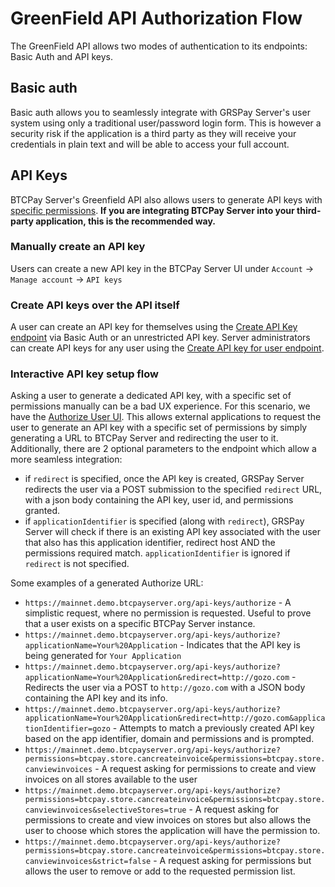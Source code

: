 
# GreenField API Authorization Flow

The GreenField API allows two modes of authentication to its endpoints: Basic Auth and API keys.

## Basic auth
Basic auth allows you to seamlessly integrate with GRSPay Server's user system using only a traditional user/password login form. This is however a security risk if the application is a third party as they will receive your credentials in plain text and will be able to access your full account.

## API Keys
BTCPay Server's Greenfield API also allows users to generate API keys with [specific permissions](https://docs.btcpayserver.org/API/Greenfield/v1/#section/Authentication/API_Key). **If you are integrating BTCPay Server into your third-party application, this is the recommended way.**

### Manually create an API key
Users can create a new API key in the BTCPay Server UI under `Account` -> `Manage account` -> `API keys`

### Create API keys over the API itself

A user can create an API key for themselves using the [Create API Key endpoint](https://docs.btcpayserver.org/API/Greenfield/v1/#operation/APIKeys_CreateAPIKey) via Basic Auth or an unrestricted API key. Server administrators can create API keys for any user using the [Create API key for user endpoint](https://docs.btcpayserver.org/API/Greenfield/v1/#operation/ApiKeys_CreateUserApiKey).

### Interactive API key setup flow

Asking a user to generate a dedicated API key, with a specific set of permissions manually can be a bad UX experience. For this scenario, we have the [Authorize User UI](https://docs.btcpayserver.org/API/Greenfield/v1/#tag/Authorization). This allows external applications to request the user to generate an API key with a specific set of permissions by simply generating a URL to BTCPay Server and redirecting the user to it.
Additionally, there are 2 optional parameters to the endpoint which allow a more seamless integration:
* if `redirect` is specified, once the API key is created, GRSPay Server redirects the user via a POST submission to the specified `redirect` URL, with a json body containing the API key, user id, and permissions granted.
* if `applicationIdentifier` is specified (along with `redirect`), GRSPay Server will check if there is an existing API key associated with the user that also has this application identifier, redirect host AND the permissions required match. `applicationIdentifier` is ignored if `redirect` is not specified.

Some examples of a generated Authorize URL:
* `https://mainnet.demo.btcpayserver.org/api-keys/authorize` - A simplistic request, where no permission is requested. Useful to prove that a user exists on a specific BTCPay Server instance.
* `https://mainnet.demo.btcpayserver.org/api-keys/authorize?applicationName=Your%20Application` - Indicates that the API key is being generated for `Your Application`
* `https://mainnet.demo.btcpayserver.org/api-keys/authorize?applicationName=Your%20Application&redirect=http://gozo.com` - Redirects the user via a POST to `http://gozo.com` with a JSON body containing the API key and its info.
* `https://mainnet.demo.btcpayserver.org/api-keys/authorize?applicationName=Your%20Application&redirect=http://gozo.com&applicationIdentifier=gozo` - Attempts to match a previously created API key based on the app identifier, domain and permissions and is prompted.
* `https://mainnet.demo.btcpayserver.org/api-keys/authorize?permissions=btcpay.store.cancreateinvoice&permissions=btcpay.store.canviewinvoices` - A request asking for permissions to create and view invoices on all stores available to the user
* `https://mainnet.demo.btcpayserver.org/api-keys/authorize?permissions=btcpay.store.cancreateinvoice&permissions=btcpay.store.canviewinvoices&selectiveStores=true` - A request asking for permissions to create and view invoices on stores but also allows the user to choose which stores the application will have the permission to.
* `https://mainnet.demo.btcpayserver.org/api-keys/authorize?permissions=btcpay.store.cancreateinvoice&permissions=btcpay.store.canviewinvoices&strict=false` - A request asking for permissions but allows the user to remove or add to the requested permission list.
